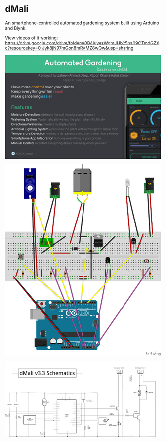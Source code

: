 # dMali
An smartphone-controlled automated gardening system built using Arduino and Blynk.

View videos of it working: https://drive.google.com/drive/folders/0B4iuyezWgmJHb25na09CTmdGZXc?resourcekey=0-Jyk8jN97mGon8mRVMZ8wQw&usp=sharing

![Banner](https://raw.githubusercontent.com/zaheenadeep/dMali/main/dMali_WEB.png)

![Board](https://raw.githubusercontent.com/zaheenadeep/dMali/main/dMali_bb.png)

![Schematics](https://raw.githubusercontent.com/zaheenadeep/dMali/main/dMali_schem.jpg)

